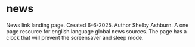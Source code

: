 # news
News link landing page.
Created 6-6-2025.
Author Shelby Ashburn.
A one page resource for english language global news sources.
The page has a clock that will prevent the screensaver and sleep mode.
